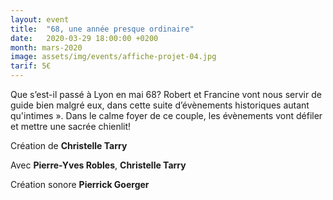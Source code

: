 ```yaml
---
layout: event
title:  "68, une année presque ordinaire"
date:   2020-03-29 18:00:00 +0200
month: mars-2020
image: assets/img/events/affiche-projet-04.jpg
tarif: 5€
---
```


Que s’est-il passé à Lyon en mai 68? Robert et Francine vont nous servir de guide bien malgré eux, dans cette suite d’évènements historiques autant qu'intimes ». Dans le calme foyer de ce couple, les évènements vont défiler et mettre une sacrée chienlit!
    

Création de **Christelle Tarry**
  
Avec **Pierre-Yves Robles**, **Christelle Tarry**

Création sonore **Pierrick Goerger**